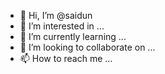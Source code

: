 - 👋 Hi, I’m @saidun
- 👀 I’m interested in ...
- 🌱 I’m currently learning ...
- 💞️ I’m looking to collaborate on ...
- 📫 How to reach me ...

<!---
saidun/saidun is a ✨ special ✨ repository because its `README.md` (this file) appears on your GitHub profile.
You can click the Preview link to take a look at your changes.
--->
